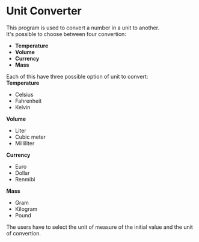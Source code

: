 <h1>Unit Converter</h1>

This program is used to convert a number in a unit to another.<br/>
It's possible to choose between four convertion:<br/>
- <b>Temperature</b><br/>
- <b>Volume</b><br/>
- <b>Currency</b><br/>
- <b>Mass</b><br/>

Each of this have three possible option of unit to convert:<br/>
<b>Temperature</b>
- Celsius<br/>
- Fahrenheit<br/>
- Kelvin<br/>

<b>Volume</b>
- Liter<br/>
- Cubic meter<br/>
- Milliliter<br/>

<b>Currency</b>
- Euro<br/>
- Dollar<br/>
- Renmibi<br/>

<b>Mass</b>
- Gram<br/>
- Kilogram<br/>
- Pound<br/>

The users have to select the unit of measure of the initial value and the unit of convertion.
